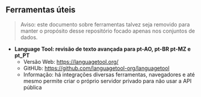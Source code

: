 ## Ferramentas úteis
> Aviso: este documento sobre ferramentas talvez seja removido para manter o
propósito desse repositório focado apenas nos conjuntos de dados.

- **Language Tool: revisão de texto avançada para pt-AO, pt-BR pt-MZ e pt_PT**
  - Versão Web: <https://languagetool.org/>
  - GitHUb: <https://github.com/languagetool-org/languagetool>
  - Informação: há integrações diversas ferramentas, navegadores e até mesmo
    permite criar o próprio servidor privado para não usar a API pública
